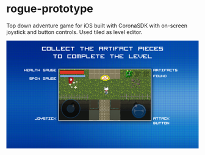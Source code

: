 # rogue-prototype
Top down adventure game for iOS built with CoronaSDK with on-screen joystick and button controls.  Used tiled as level editor.


![screen 1](https://github.com/rpotsakis/rogue-prototype/blob/master/images/intro-loading-568h.png)



